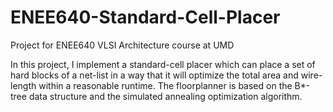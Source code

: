 # ENEE640-Standard-Cell-Placer
Project for ENEE640 VLSI Architecture course at UMD

In this project, I implement a standard-cell placer which can place a set of hard blocks of a net-list in a way that it will optimize the total area and wire-length within a reasonable runtime. The floorplanner is based on the B*-tree data structure and the simulated annealing optimization algorithm. 
